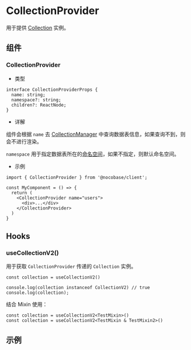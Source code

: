 # CollectionProvider

用于提供 [Collection](/core/collection/collction) 实例。

## 组件

### CollectionProvider

- 类型

```tsx | pure
interface CollectionProviderProps {
  name: string;
  namespace?: string;
  children?: ReactNode;
}
```

- 详解

组件会根据 `name` 去 [CollectionManager](/core/collection/collection-manager) 中查询数据表信息，如果查询不到，则会不进行渲染。

`namespace` 用于指定数据表所在的[命名空间](/core/collection/collection-manager#collectionnamespace)，如果不指定，则默认命名空间。

- 示例

```tsx | pure
import { CollectionProvider } from '@nocobase/client';

const MyComponent = () => {
  return (
    <CollectionProvider name="users">
      <div>...</div>
    </CollectionProvider>
  )
}
```


## Hooks

### useCollectionV2()

用于获取 `CollectionProvider` 传递的 `Collection` 实例。

```tsx | pure
const collection = useCollectionV2()

console.log(collection instanceof CollectionV2) // true
console.log(collection);
```

结合 Mixin 使用：

```tsx | pure
const collection = useCollectionV2<TestMixin>()
const collection = useCollectionV2<TestMixin & TestMixin2>()
```

## 示例

<code src="./demos/collection/demo1.tsx"></code>

